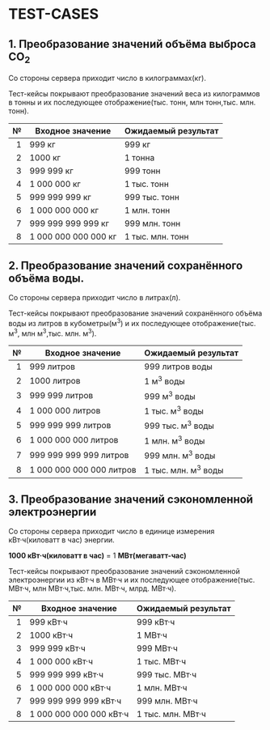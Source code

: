 # TEST-CASES

## 1. Преобразование значений объёма выброса CO<sub>2</sub>

Со стороны сервера приходит число в килограммах(кг).

Тест-кейсы покрывают преобразование значений веса из килограммов в тонны и их последующее
отображение(тыс. тонн, млн тонн,тыс. млн. тонн).

| № | Входное значение     | Ожидаемый результат |
|--:|----------------------|---------------------|
| 1 | 999 кг               | 999 кг              |
| 2 | 1000 кг              | 1 тонна             |
| 3 | 999 999 кг           | 999 тонн            |
| 4 | 1 000 000 кг         | 1 тыс. тонн         |
| 5 | 999 999 999 кг       | 999 тыс. тонн       |
| 6 | 1 000 000 000 кг     | 1 млн. тонн         |
| 7 | 999 999 999 999 кг   | 999 млн. тонн       |
| 8 | 1 000 000 000 000 кг | 1 тыс. млн. тонн    |

## 2. Преобразование значений сохранённого объёма воды.

Со стороны сервера приходит число в литрах(л).

Тест-кейсы покрывают преобразование значений сохранённого объёма воды из литров в кубометры(м<sup>3</sup>) и их
последующее
отображение(тыс. м<sup>3</sup>, млн м<sup>3</sup>,тыс. млн. м<sup>3</sup>).

| № | Входное значение         | Ожидаемый результат            |
|--:|--------------------------|--------------------------------|
| 1 | 999 литров               | 999 литров воды                |
| 2 | 1000 литров              | 1 м<sup>3</sup> воды           |
| 3 | 999 999 литров           | 999 м<sup>3</sup> воды         |
| 4 | 1 000 000 литров         | 1 тыс. м<sup>3</sup> воды      |
| 5 | 999 999 999 литров       | 999 тыс. м<sup>3</sup> воды    |
| 6 | 1 000 000 000 литров     | 1 млн. м<sup>3</sup> воды      |
| 7 | 999 999 999 999 литров   | 999 млн. м<sup>3</sup> воды    |
| 8 | 1 000 000 000 000 литров | 1 тыс. млн. м<sup>3</sup> воды |

## 3. Преобразование значений сэкономленной электроэнергии

Со стороны сервера приходит число в единице измерения кВт·ч(киловатт в час) энергии.

**1000 кВт·ч(киловатт в час)** = 1 **МВт(мегаватт-час)**

Тест-кейсы покрывают преобразование значений сэкономленной электроэнергии из кВт·ч в МВт·ч и их последующее
отображение(тыс. МВт·ч, млн МВт·ч,тыс. млн. МВт·ч, млрд. МВт·ч).

| № | Входное значение        | Ожидаемый результат |
|--:|-------------------------|---------------------|
| 1 | 999 кВт·ч               | 999 кВт·ч           |
| 2 | 1000 кВт·ч              | 1 МВт·ч             |
| 3 | 999 999 кВт·ч           | 999 МВт·ч           |
| 4 | 1 000 000 кВт·ч         | 1 тыс. МВт·ч        |
| 5 | 999 999 999 кВт·ч       | 999 тыс. МВт·ч      |
| 6 | 1 000 000 000 кВт·ч     | 1 млн. МВт·ч        |
| 7 | 999 999 999 999 кВт·ч   | 999 млн. МВт·ч      |
| 8 | 1 000 000 000 000 кВт·ч | 1 тыс. млн. МВт·ч   |

